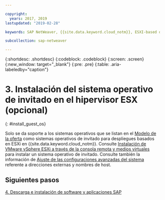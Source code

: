 ```yaml
---

copyright:
  years: 2017, 2019
lastupdated: "2019-02-28"

keywords: SAP NetWeaver, {{site.data.keyword.cloud_notm}}, ESXI-based deployments, SAP Certified

subcollection: sap-netweaver

---
```


{:shortdesc: .shortdesc}
{:codeblock: .codeblock}
{:screen: .screen}
{:new_window: target="_blank"}
{:pre: .pre}
{:table: .aria-labeledby="caption"}

# 3. Instalación del sistema operativo de invitado en el hipervisor ESX (opcional)
{: #install_guest_os}

Solo se da soporte a los sistemas operativos que se listan en el [Modelo de la oferta](/docs/infrastructure/sap-netweaver?topic=sap-netweaver-offer_model#offer_model) como sistemas operativos de invitado para despliegues basados en ESXi en {{site.data.keyword.cloud_notm}}. Consulte [Instalación de VMware vSphere ESXi a través de la consola remota y medios virtuales](docs/infrastructure/vmware?topic=VMware-installing-vsphere-esxi#installing-vsphere-esxi) para instalar un sistema operativo de invitado. Consulte también la información de [Ajuste de las configuraciones avanzadas del sistema](/docs/infrastructure/sap-netweaver?topic=sap-netweaver-adv_config#adv_config) referente a direcciones externas y nombres de host.

## Siguientes pasos

  [4. Descarga e instalación de software y aplicaciones SAP](/docs/infrastructure/sap-netweaver?topic=sap-netweaver-install_sap#install_sap)
